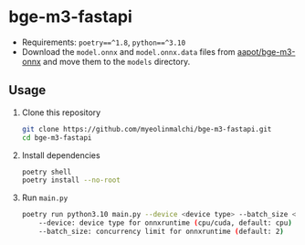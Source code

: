 # bge-m3-fastapi

- Requirements: `poetry==^1.8`, `python==^3.10`
- Download the `model.onnx` and `model.onnx.data` files from [aapot/bge-m3-onnx](https://huggingface.co/aapot/bge-m3-onnx) and move them to the `models` directory.

## Usage

1. Clone this repository
    ```bash
    git clone https://github.com/myeolinmalchi/bge-m3-fastapi.git
    cd bge-m3-fastapi
    ```

2. Install dependencies
    ```bash
    poetry shell
    poetry install --no-root
    ```

3. Run `main.py`
    ```bash
    poetry run python3.10 main.py --device <device type> --batch_size <batch size>
        --device: device type for onnxruntime (cpu/cuda, default: cpu)
        --batch_size: concurrency limit for onnxruntime (default: 2)
    ```
